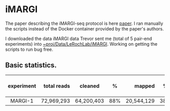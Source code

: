 # iMARGI

The paper describing the iMARGI-seq protocol is here [paper](https://www.biorxiv.org/content/10.1101/681924v1.full.pdf). I ran manually the scripts instead of the Docker container provided by the paper's authors. 


I downloaded the data iMARGI data Trevor sent me (total of 5 pair-end experiments) into [~proj/Data/LeRochLab/iMARGI](~proj/Data/LeRochLab/iMARGI). Working on getting the scripts to run bug free. 

## Basic statistics.

| experiment | total reads | cleaned | % |  mapped | % | after removing duplicates |  cis proximal (<20kb) | cis long range | trans-contacts |
| :--------: | ----------: | ------- | - | -----: | - | ------------------------- |  --------------------- | - | -----------------|
| MARGI-1 | 72,969,293 | 64,200,403 | 88% | 20,544,129 | 38% | 2,319,120  |  71% | 1 % | 28% |
 





